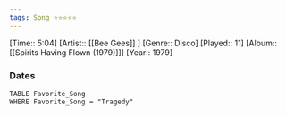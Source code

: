 ```yaml
---
tags: Song ⭐⭐⭐⭐⭐ 
---
```

[Time:: 5:04]
[Artist:: [[Bee Gees]] ]
[Genre:: Disco]
[Played:: 11]
[Album:: [[Spirits Having Flown (1979)]]]
[Year:: 1979]
### Dates
````dataview
TABLE Favorite_Song
WHERE Favorite_Song = "Tragedy"
````